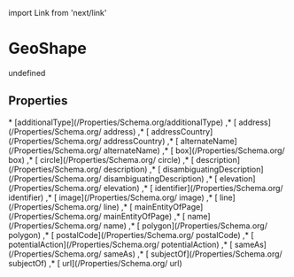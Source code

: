 import Link from 'next/link'
# GeoShape

undefined

## Properties

<Grid>
* [additionalType](/Properties/Schema.org/additionalType)
,* [ address](/Properties/Schema.org/ address)
,* [ addressCountry](/Properties/Schema.org/ addressCountry)
,* [ alternateName](/Properties/Schema.org/ alternateName)
,* [ box](/Properties/Schema.org/ box)
,* [ circle](/Properties/Schema.org/ circle)
,* [ description](/Properties/Schema.org/ description)
,* [ disambiguatingDescription](/Properties/Schema.org/ disambiguatingDescription)
,* [ elevation](/Properties/Schema.org/ elevation)
,* [ identifier](/Properties/Schema.org/ identifier)
,* [ image](/Properties/Schema.org/ image)
,* [ line](/Properties/Schema.org/ line)
,* [ mainEntityOfPage](/Properties/Schema.org/ mainEntityOfPage)
,* [ name](/Properties/Schema.org/ name)
,* [ polygon](/Properties/Schema.org/ polygon)
,* [ postalCode](/Properties/Schema.org/ postalCode)
,* [ potentialAction](/Properties/Schema.org/ potentialAction)
,* [ sameAs](/Properties/Schema.org/ sameAs)
,* [ subjectOf](/Properties/Schema.org/ subjectOf)
,* [ url](/Properties/Schema.org/ url)

</Grid>

